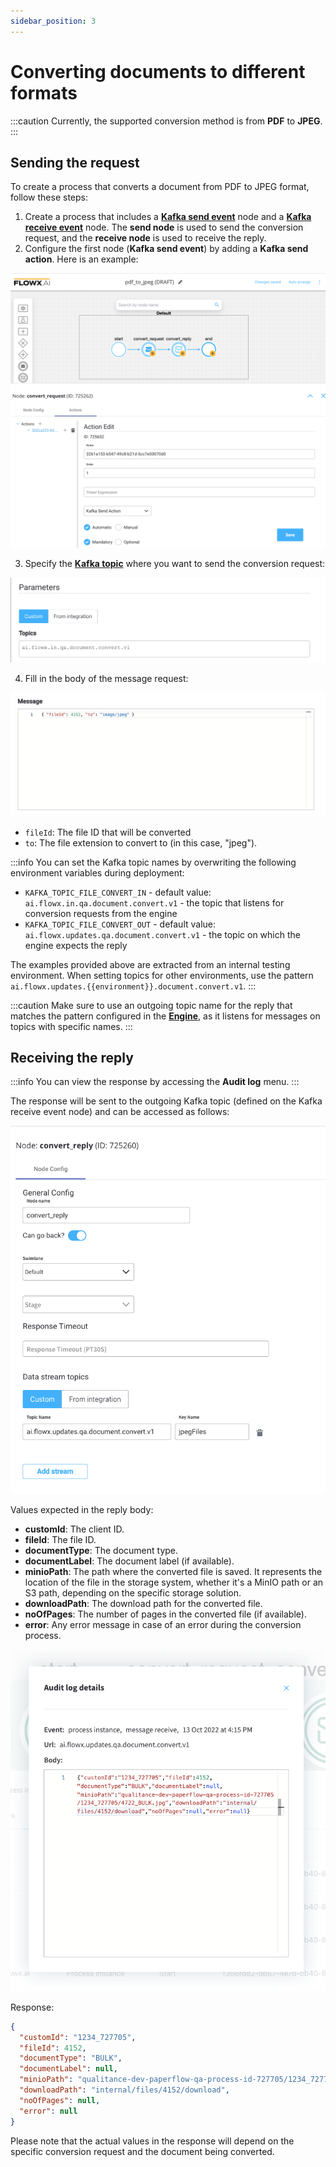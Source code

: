 ```yaml
---
sidebar_position: 3
---
```


# Converting documents to different formats

:::caution
Currently, the supported conversion method is from **PDF** to **JPEG**.
:::

## Sending the request

To create a process that converts a document from PDF to JPEG format, follow these steps:

1. Create a process that includes a [**Kafka send event**](../../../../../building-blocks/node/message-send-received-task-node.md#configuring-a-message-send-task-node) node and a [**Kafka receive event**](../../../../../building-blocks/node/message-send-received-task-node.md#configuring-a-message-receive-task-node) node. The **send node** is used to send the conversion request, and the **receive node** is used to receive the reply.
2. Configure the first node (**Kafka send event**) by adding a **Kafka send action**. Here is an example:

![](../../../../img/pdf_to_jpeg.png)

3. Specify the [**Kafka topic**](../../../plugins-setup-guide/documents-plugin-setup/documents-plugin-setup.md#kafka-configuration) where you want to send the conversion request:

![](../../../../img/doc_kafka_topic.png)

4. Fill in the body of the message request:

![](../../../../img/doc_message_body.png)

* `fileId`: The file ID that will be converted 
* `to`: The file extension to convert to (in this case, "jpeg").

:::info
You can set the Kafka topic names by overwriting the following environment variables during deployment:

* `KAFKA_TOPIC_FILE_CONVERT_IN` - default value: `ai.flowx.in.qa.document.convert.v1` - the topic that listens for conversion requests from the engine
* `KAFKA_TOPIC_FILE_CONVERT_OUT` - default value: `ai.flowx.updates.qa.document.convert.v1` - the topic on which the engine expects the reply

The examples provided above are extracted from an internal testing environment. When setting topics for other environments, use the pattern `ai.flowx.updates.{{environment}}.document.convert.v1`.
:::

:::caution
Make sure to use an outgoing topic name for the reply that matches the pattern configured in the [**Engine**](../../../../../terms/flowxai-process-engine), as it listens for messages on topics with specific names.
:::

## Receiving the reply

:::info
You can view the response by accessing the **Audit log** menu.
:::

The response will be sent to the outgoing Kafka topic (defined on the Kafka receive event node) and can be accessed as follows:

![](../../../../img/convert_updates.png)

Values expected in the reply body:

* **customId**: The client ID.
* **fileId**: The file ID.
* **documentType**: The document type.
* **documentLabel**: The document label (if available).
* **minioPath**: The path where the converted file is saved. It represents the location of the file in the storage system, whether it's a MinIO path or an S3 path, depending on the specific storage solution.
* **downloadPath**: The download path for the converted file.
* **noOfPages**: The number of pages in the converted file (if available).
* **error**: Any error message in case of an error during the conversion process.



![](../../../../img/document_convert_pdf.png)

Response:

```json
{
  "customId": "1234_727705",
  "fileId": 4152,
  "documentType": "BULK",
  "documentLabel": null,
  "minioPath": "qualitance-dev-paperflow-qa-process-id-727705/1234_727705/4152_BULK.jpg",
  "downloadPath": "internal/files/4152/download",
  "noOfPages": null,
  "error": null
}
```

Please note that the actual values in the response will depend on the specific conversion request and the document being converted.